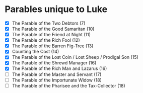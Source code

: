 # Parables unique to Luke

- [x] The Parable of the Two Debtors (7)
- [x] The Parable of the Good Samaritan (10)
- [x] The Parable of the Friend at Night (11)
- [x] The Parable of the Rich Fool (12)
- [X] The Parable of the Barren Fig-Tree (13)
- [X] Counting the Cost (14)
- [X] The Parable of the Lost Coin / Lost Sheep / Prodigal Son (15)
- [X] The Parable of the Shrewd Manager (16)
- [X] The Parable of the Rich Man and Lazarus (16)
- [ ] The Parable of the Master and Servant (17)
- [ ] The Parable of the Importunate Widow (18)
- [ ] The Parable of the Pharisee and the Tax-Collector (18)
